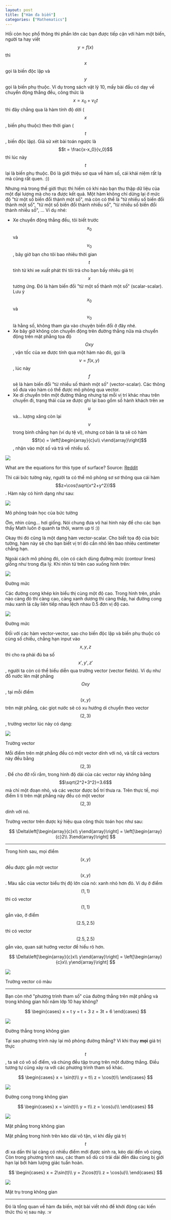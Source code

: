 ```yaml
---
layout: post
title: ["Hàm đa biến"]
categories: ["Mathematics"]
---
```


Hồi còn học phổ thông thì phần lớn các bạn được tiếp cận với hàm một biến, người ta hay viết $$y=f(x)$$ thì $$x$$ gọi là biến độc lập và $$y$$ gọi là biến phụ thuộc. Ví dụ trong sách vật lý 10, mấy bài đầu có dạy về chuyển động thẳng đều, công thức là $$x = x_0 + v_0t$$ thì đây chẳng qua là hàm tính độ dời ($$x$$, biến phụ thuộc) theo thời gian ($$t$$, biến độc lập). Giả sử xét bài toán ngược là $$t = \frac{x-x_0}{v_0}$$ thì lúc này $$t$$ lại là biến phụ thuộc. Đó là giới thiệu sơ qua về hàm số, cái khái niệm rất lạ mà cũng rất quen. :))

Nhưng mà trong thế giới thực thì hiếm có khi nào bạn thu thập dữ liệu của một đại lượng mà cho ra được kết quả. Một hàm không chỉ dừng lại ở mức độ "từ một số biến đổi thành một số", mà còn có thể là "từ nhiều số biến đổi thành một số", "từ một số biến đổi thành nhiều số", "từ nhiều số biến đổi thành nhiều số", ... Ví dụ nhé:

- Xe chuyển động thẳng đều, tôi biết trước $$x_0$$ và $$v_0$$, bây giờ bạn cho tôi bao nhiêu thời gian $$t$$ tính từ khi xe xuất phát thì tôi trả cho bạn bấy nhiêu giá trị $$x$$ tương ứng. Đó là hàm biến đổi "từ một số thành một số" (scalar-scalar). Lưu ý $$x_0$$ và $$v_0$$ là hằng số, không tham gia vào chuyện biến đổi ở đây nhé.
- Xe bây giờ không còn chuyển động trên đường thẳng nữa mà chuyển động trên mặt phẳng tọa độ $$Oxy$$, vận tốc của xe được tính qua một hàm nào đó, gọi là $$v=f(x,y)$$, lúc này $$f$$ sẽ là hàm biến đổi "từ nhiều số thành một số" (vector-scalar). Các thông số đưa vào hàm có thể được mô phỏng qua vector.
- Xe di chuyển trên một đường thẳng nhưng tại mỗi vị trí khác nhau trên chuyến đi, trạng thái của xe được ghi lại bao gồm số hành khách trên xe $$u$$ và... lượng xăng còn lại $$v$$ trong bình chẳng hạn (ví dụ tệ vl), nhưng cơ bản là ta sẽ có hàm $$f(x) = \left[\begin{array}{c}u\\ v\end{array}\right]$$, nhận vào một số và trả về nhiều số.

<div class="post-image">
    <a href="/img/water-reddit.jpg" data-lightbox="mf" data-title="What are the equations for this type of surface?">
        <img src="/img/water-reddit.jpg">
    </a>
    <p class="post-image-caption">What are the equations for this type of surface? Source: <a href="https://www.reddit.com/r/math/comments/705h0u/what_are_the_equations_for_this_type_of_surface/">Reddit</a></p>
</div>

Thì cái bức tường này, người ta có thể mô phỏng sơ sơ thông qua cái hàm $$z=\cos(\sqrt{x^2+y^2})$$. Hàm này có hình dạng như sau:

<div class="post-image">
    <a href="/img/water-math.jpg" data-lightbox="mf" data-title="Mô phỏng toán học của bức tường">
        <img src="/img/water-math.jpg">
    </a>
    <p class="post-image-caption">Mô phỏng toán học của bức tường</p>
</div>

Ờm, nhìn cũng... hơi giống. Nói chung đưa vô hai hình này để cho các bạn thấy Math luôn ở quanh ta thôi, warm up tí :))

Okay thì đó cũng là một dạng hàm vector-scalar. Cho biết tọa độ của bức tường, hàm này sẽ cho bạn biết vị trí đó cần nhô lên bao nhiêu centimeter chẳng hạn.

Ngoài cách mô phỏng đó, còn có cách dùng đường mức (contour lines) giống như trong địa lý. Khi nhìn từ trên cao xuống hình trên:

<div class="post-image">
    <a href="/img/contour.jpg" data-lightbox="mf" data-title="Đường mức">
        <img src="/img/contour.jpg">
    </a>
    <p class="post-image-caption">Đường mức</p>
</div>

Các đường cong khép kín biểu thị cùng một độ cao. Trong hình trên, phần nào càng đỏ thì càng cao, càng xanh dương thì càng thấp, hai đường cong màu xanh lá cây liên tiếp nhau lệch nhau 0.5 đơn vị độ cao.

<div class="post-image">
    <a href="/img/contour-2.jpg" data-lightbox="mf" data-title="Đường mức">
        <img src="/img/contour-2.jpg">
    </a>
    <p class="post-image-caption">Đường mức</p>
</div>

Đối với các hàm vector-vector, sao cho biến độc lập và biến phụ thuộc có cùng số chiều, chẳng hạn input vào $$x,y,z$$ thì cho ra phải đủ ba số $$x',y',z'$$, người ta còn có thể biểu diễn qua trường vector (vector fields). Ví dụ như đổ nước lên mặt phẳng $$Oxy$$, tại mỗi điểm $$(x,y)$$ trên mặt phẳng, các giọt nước sẽ có xu hướng di chuyển theo vector $$(2,3)$$, trường vector lúc này có dạng:

<div class="post-image">
    <a href="/img/vector-field.jpg" data-lightbox="mf" data-title="Trường vector">
        <img src="/img/vector-field.jpg">
    </a>
    <p class="post-image-caption">Trường vector</p>
</div>

Mỗi điểm trên mặt phẳng đều có một vector dính với nó, và tất cả vectors này đều bằng $$(2,3)$$. Để cho đỡ rối rắm, trong hình độ dài của các vector này *không* bằng $$\sqrt{2^2+3^2}=3.6$$ mà chỉ một đoạn nhỏ, và các vector được bố trí thưa ra. Trên thực tế, mọi điểm li ti trên mặt phẳng này đều có một vector $$(2,3)$$ dính với nó.

Trường vector trên được ký hiệu qua công thức toán học như sau:

$$
    \Delta\left[\begin{array}{c}x\\ y\end{array}\right] = \left[\begin{array}{c}2\\ 3\end{array}\right]
$$

<hr>

Trong hình sau, mọi điểm $$(x,y)$$ đều được gắn một vector $$(x,y)$$. Màu sắc của vector biểu thị độ lớn của nó: xanh nhỏ hơn đỏ. Ví dụ ở điểm $$(1,1)$$ thì có vector $$(1,1)$$ gắn vào, ở điểm $$(2.5, 2.5)$$ thì có vector $$(2.5, 2.5)$$ gắn vào, quan sát hướng vector để hiểu rõ hơn.

$$
    \Delta\left[\begin{array}{c}x\\ y\end{array}\right] = \left[\begin{array}{c}x\\ y\end{array}\right]
$$

<div class="post-image">
    <a href="/img/vector-field-2.jpg" data-lightbox="mf" data-title="Trường vector có màu">
        <img src="/img/vector-field-2.jpg">
    </a>
    <p class="post-image-caption">Trường vector có màu</p>
</div>

<hr>

Bạn còn nhớ "phương trình tham số" của đường thẳng trên mặt phẳng và trong không gian hồi năm lớp 10 hay không?

$$
    \begin{cases}
        x = t
        y = t + 3
        z = 3t + 6
    \end{cases}
$$

<div class="post-image">
    <a href="/img/3d-line.jpg" data-lightbox="mf" data-title="Đường thẳng trong không gian">
        <img src="/img/3d-line.jpg">
    </a>
    <p class="post-image-caption">Đường thẳng trong không gian</p>
</div>

Tại sao phương trình này lại mô phỏng đường thẳng? Vì khi thay **mọi** giá trị thực $$t$$, ta sẽ có vô số điểm, và chúng đều tập trung trên một đường thẳng. Điều tương tự cũng xảy ra với các phương trình tham số khác.

$$
    \begin{cases}
        x = \sin(t)\\
        y = t\\
        z = \cos(t)\\
    \end{cases}
$$

<div class="post-image">
    <a href="/img/3d-curve.jpg" data-lightbox="mf" data-title="Đường cong trong không gian">
        <img src="/img/3d-curve.jpg">
    </a>
    <p class="post-image-caption">Đường cong trong không gian</p>
</div>

$$
    \begin{cases}
        x = \sin(t)\\
        y = t\\
        z = \cos(u)\\
    \end{cases}
$$

<div class="post-image">
    <a href="/img/3d-surface.jpg" data-lightbox="mf" data-title="Mặt phẳng trong không gian">
        <img src="/img/3d-surface.jpg">
    </a>
    <p class="post-image-caption">Mặt phẳng trong không gian</p>
</div>

Mặt phẳng trong hình trên kéo dài vô tận, vì khi đẩy giá trị $$t$$ đi xa dần thì lại càng có nhiều điểm mới được sinh ra, kéo dài đến vô cùng. Còn trong phương trình sau, các tham số dù có trải dài đến đâu cũng bị giới hạn lại bởi hàm lượng giác tuần hoàn.

$$
    \begin{cases}
        x = 2\sin(t)\\
        y = 2\cos(t)\\
        z = \cos(u)\\
    \end{cases}
$$

<div class="post-image">
    <a href="/img/3d-cylinder.jpg" data-lightbox="mf" data-title="Mặt trụ trong không gian">
        <img src="/img/3d-cylinder.jpg">
    </a>
    <p class="post-image-caption">Mặt trụ trong không gian</p>
</div>

<hr>

Đó là tổng quan về hàm đa biến, một bài viết nhỏ để khởi động các kiến thức thú vị sau này. :v
